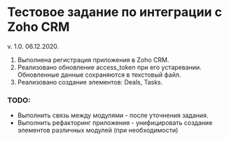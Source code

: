 # Тестовое задание по интеграции с Zoho CRM
v. 1.0. 06.12.2020.
<ol>
    <li>Выполнена регистрация приложения в Zoho CRM.</li>
    <li>Реализовано обновление access_token при его устаревании. Обновленные данные сохраняются в текстовый файл.</li>
    <li>Реализовано создание элементов: Deals, Tasks.</li>
</ol>

### TODO:
<ul>
    <li>Выполнить связь между модулями - после уточнения задания.</li>
    <li>Выполнить рефакторинг приложения - унифицировать создание элементов различных модулей (при необходимости)</li>
</ul> 
